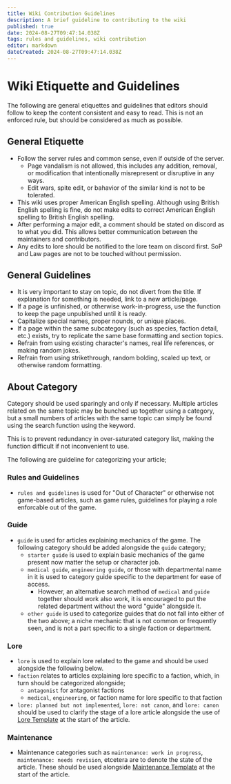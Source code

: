 ```yaml
---
title: Wiki Contribution Guidelines
description: A brief guideline to contributing to the wiki
published: true
date: 2024-08-27T09:47:14.038Z
tags: rules and guidelines, wiki contribution
editor: markdown
dateCreated: 2024-08-27T09:47:14.038Z
---
```


# Wiki Etiquette and Guidelines
The following are general etiquettes and guidelines that editors should follow to keep the content consistent and easy to read. This is not an enforced rule, but should be considered as much as possible.

## General Etiquette
- Follow the server rules and common sense, even if outside of the server.
  + Page vandalism is not allowed, this includes any addition, removal, or modification that intentionally misrepresent or disruptive in any ways.
  + Edit wars, spite edit, or bahavior of the similar kind is not to be tolerated.
- This wiki uses proper American English spelling. Although using British English spelling is fine, do not make edits to correct American English spelling to British English spelling.
- After performing a major edit, a comment should be stated on discord as to what you did. This allows better communication between the maintainers and contributors.
- Any edits to lore should be notified to the lore team on discord first. SoP and Law pages are not to be touched without permission.

## General Guidelines
- It is very important to stay on topic, do not divert from the title. If explanation for something is needed, link to a new article/page.
- If a page is unfinished, or otherwise work-in-progress, use the function to keep the page unpublished until it is ready.
- Capitalize special names, proper nounds, or unique places.
- If a page within the same subcategory (such as species, faction detail, etc.) exists, try to replicate the same base formatting and section topics.
- Refrain from using existing character's names, real life references, or making random jokes.
- Refrain from using strikethrough, random bolding, scaled up text, or otherwise random formatting.

## About Category

Category should be used sparingly and only if necessary. Multiple articles related on the same topic may be bunched up together using a category, but a small numbers of articles with the same topic can simply be found using the search function using the keyword.

This is to prevent redundancy in over-saturated category list, making the function difficult if not inconvenient to use.

The following are guideline for categorizing your article;

### Rules and Guidelines
* `rules and guidelines` is used for "Out of Character" or otherwise not game-based articles, such as game rules, guidelines for playing a role enforcable out of the game.

### Guide
* `guide` is used for articles explaining mechanics of the game. The following category should be added alongside the `guide` category;
  * `starter guide` is used to explain basic mechanics of the game present now matter the setup or character job.
  * `medical guide`, `engineering guide`, or those with departmental name in it is used to category guide specific to the department for ease of access.
    * However, an alternative search method of `medical` and `guide` together should work also work, it is encouraged to put the related department without the word "guide" alongside it.
  * `other guide` is used to categorize guides that do not fall into either of the two above; a niche mechanic that is not common or frequently seen, and is not a part specific to a single faction or department.
  
### Lore
* `lore` is used to explain lore related to the game and should be used alongside the following below.
* `faction` relates to articles explaining lore specific to a faction, which, in turn should be categorized alongside;
    * `antagonist` for antagonist factions
    * `medical`, `engineering`, or faction name for lore specific to that faction
* `lore: planned but not implemented`, `lore: not canon`, and `lore: canon` should be used to clarify the stage of a lore article alongside the use of [Lore Template](/maintenance/Template#lore-template) at the start of the article.
    
### Maintenance
* Maintenance categories such as `maintenance: work in progress`, `maintenance: needs revision`, etcetera are to denote the state of the article. These should be used alongside [Maintenance Template](/maintenance/Template#maintenance-template) at the start of the article.